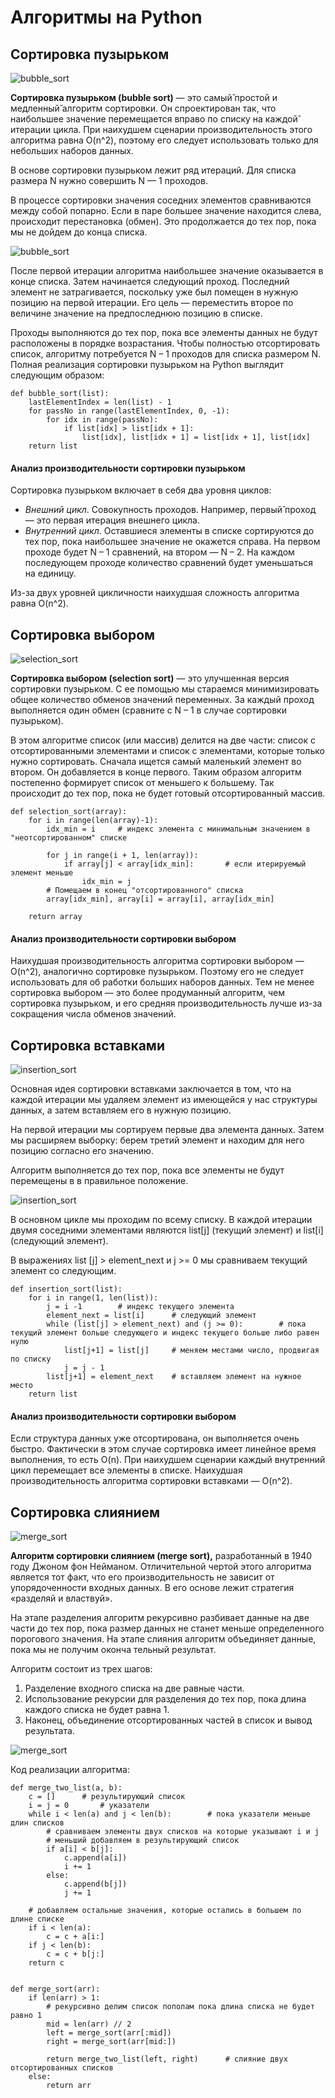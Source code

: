 # Алгоритмы на Python

## Сортировка пузырьком

![bubble_sort](bubble_sort/bubble_sort.gif)

**Сортировка пузырьком (bubble sort)** — это самый̆ простой и медленный̆ алгоритм сортировки. 
Он спроектирован так, что наибольшее значение перемещается вправо по списку на каждой̆ 
итерации цикла. При наихудшем сценарии производительность этого алгоритма равна O(n^2), 
поэтому его следует использовать только для небольших наборов данных.

В основе сортировки пузырьком лежит ряд итераций. Для списка размера N нужно совершить N — 1 проходов.

В процессе сортировки значения соседних элементов сравниваются между собой попарно. 
Если в паре большее значение находится слева, происходит перестановка (обмен). 
Это продолжается до тех пор, пока мы не дойдем до конца списка.

![bubble_sort](bubble_sort/bubble_sort_1.png)

После первой итерации алгоритма наибольшее значение оказывается в конце списка. Затем начинается следующий проход.
Последний элемент не затрагивается, поскольку уже был помещен в нужную позицию на первой итерации.
Его цель — переместить второе по величине значение на предпоследнюю позицию в списке.

Проходы выполняются до тех пор, пока все элементы данных не будут расположены в порядке возрастания. 
Чтобы полностью отсортировать список, алгоритму потребуется N – 1 проходов для списка размером N. 
Полная реализация сортировки пузырьком на Python выглядит следующим образом:

```
def bubble_sort(list):
    lastElementIndex = len(list) - 1
    for passNo in range(lastElementIndex, 0, -1):
        for idx in range(passNo):
            if list[idx] > list[idx + 1]:
                list[idx], list[idx + 1] = list[idx + 1], list[idx]
    return list
```

#### Анализ производительности сортировки пузырьком

Cортировка пузырьком включает в себя два уровня циклов:
* _Внешний цикл_. Совокупность проходов. Например, первый̆ проход — это первая итерация внешнего цикла.
* _Внутренний цикл_. Оставшиеся элементы в списке сортируются до тех пор, пока наибольшее значение не окажется справа. 
На первом проходе будет N – 1 сравнений, на втором — N – 2. На каждом последующем проходе количество сравнений 
будет уменьшаться на единицу.

Из-за двух уровней цикличности наихудшая сложность алгоритма равна O(n^2).


## Сортировка выбором

![selection_sort](selection_sort/selection_sort.gif)

**Сортировка выбором (selection sort)**  — это улучшенная версия сортировки пузырьком.
С ее помощью мы стараемся минимизировать общее количество обменов значений переменных. За каждый проход выполняется один обмен (сравните с N – 1 в случае сортировки пузырьком).

В этом алгоритме список (или массив) делится на две части: список с отсортированными
элементами и список с элементами, которые только нужно сортировать.
Сначала ищется самый маленький элемент во втором. Он добавляется в конце первого.
Таким образом алгоритм постепенно формирует список от меньшего к большему.
Так происходит до тех пор, пока не будет готовый отсортированный массив.

```
def selection_sort(array):
    for i in range(len(array)-1):
        idx_min = i     # индекс элемента с минимальным значением в "неотсортированном" списке

        for j in range(i + 1, len(array)):
            if array[j] < array[idx_min]:       # если итерируемый элемент меньше
                idx_min = j
        # Помещаем в конец "отсортированного" списка
        array[idx_min], array[i] = array[i], array[idx_min]

    return array
```


#### Анализ производительности сортировки выбором
Наихудшая производительность алгоритма сортировки выбором — O(n^2), ана­логично сортировке пузырьком. Поэтому его не следует использовать для об­ работки больших наборов данных. Тем не менее сортировка выбором — это более продуманный алгоритм, чем сортировка пузырьком, и его средняя произ­водительность лучше из-­за сокращения числа обменов значений.


## Сортировка вставками

![insertion_sort](insertion_sort/insertion_sort.gif)

Основная идея сортировки вставками заключается в том, что на каждой итерации мы удаляем элемент из имеющейся у нас структуры данных, а затем вставляем его в нужную позицию.

На первой итерации мы сортируем первые два элемента данных. Затем мы расширяем выборку: берем третий элемент и находим для него позицию согласно его значению.

Алгоритм выполняется до тех пор, пока все элементы не будут перемещены в в правильное положение.

![insertion_sort](insertion_sort/insertion_sort_1.png)

В основном цикле мы проходим по всему списку. В каж­дой итерации двумя соседними элементами являются list[j] (текущий элемент) и list[i] (следующий элемент).

В выражениях list [j] > element_next и j >= 0 мы сравниваем текущий элемент со следующим.

```
def insertion_sort(list):
    for i in range(1, len(list)):
        j = i -1        # индекс текущего элемента
        element_next = list[i]      # следующий элемент
        while (list[j] > element_next) and (j >= 0):        # пока текущий элемент больше следующего и индекс текущего больше либо равен нулю
            list[j+1] = list[j]     # меняем местами число, продвигая по списку
            j = j - 1
        list[j+1] = element_next    # вставляем элемент на нужное место
    return list
```

#### Анализ производительности сортировки выбором
Если структура данных уже отсортиро­вана, он выполняется очень быстро. Фактически в этом случае сортировка имеет линейное время выполнения, то есть O(n). 
При наихудшем сценарии каждый внутренний цикл перемещает все элементы в списке. Наихудшая производительность алгоритма сортировки вставками — O(n^2).


## Сортировка слиянием

![merge_sort](merge_sort/merge_sort.gif)

**Алгоритм сортировки слиянием (merge sort),** разработанный в 1940 году Джоном фон Нейманом. Отличительной чер­той этого алгоритма является тот факт, что его производительность не зависит от упорядоченности входных данных. В его основе лежит стратегия «разделяй и властвуй».

На этапе разделения алгоритм рекурсивно разбивает данные на две части до тех пор, пока размер данных не станет меньше определенного порогового значения. На этапе слияния алгоритм объединяет данные, пока мы не получим оконча­ тельный результат.

Алгоритм состоит из трех шагов:
1. Разделение входного списка на две равные части.
2. Использование рекурсии для разделения до тех пор, пока длина каждого списка не будет равна 1.
3. Наконец, объединение отсортированных частей в список и вывод резуль­тата.

![merge_sort](merge_sort/merge_sort_1.png)


Код реализации алгоритма:

```
def merge_two_list(a, b):
    c = []      # результирующий список
    i = j = 0       # указатели
    while i < len(a) and j < len(b):        # пока указатели меньше длин списков
        # сравниваем элементы двух списков на которые указывают i и j
        # меньший добавляем в результирующий список
        if a[i] < b[j]:
            c.append(a[i])
            i += 1
        else:
            c.append(b[j])
            j += 1

    # добавляем остальные значения, которые остались в большем по длине списке
    if i < len(a):
        c = c + a[i:]
    if j < len(b):
        c = c + b[j:]
    return c


def merge_sort(arr):
    if len(arr) > 1:
        # рекурсивно делим список пополам пока длина списка не будет равно 1
        mid = len(arr) // 2
        left = merge_sort(arr[:mid])
        right = merge_sort(arr[mid:])

        return merge_two_list(left, right)      # слияние двух отсортированных списков
    else:
        return arr

```